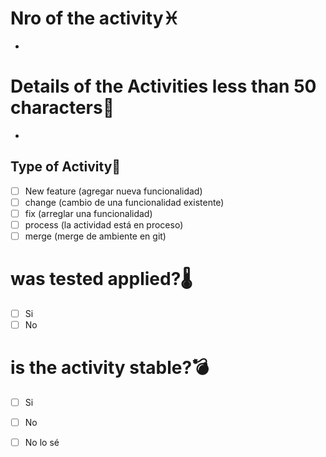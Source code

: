# Nro of the activity♓
-

# Details of the Activities less than 50 characters📖
-
## Type of Activity📌

- [ ] New feature (agregar nueva funcionalidad)
- [ ] change (cambio de una funcionalidad existente)
- [ ] fix (arreglar una funcionalidad)
- [ ] process (la actividad está en proceso)
- [ ] merge (merge de ambiente en git)

# was tested applied?🌡️
- [ ] Si
- [ ] No
      
# is the activity stable?💣
- [ ] Si
- [ ] No
- [ ] No lo sé

      
